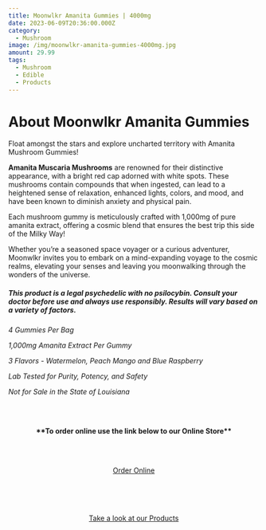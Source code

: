 ```yaml
---
title: Moonwlkr Amanita Gummies | 4000mg
date: 2023-06-09T20:36:00.000Z
category:
  - Mushroom
image: /img/moonwlkr-amanita-gummies-4000mg.jpg
amount: 29.99
tags:
  - Mushroom
  - Edible
  - Products
---
```

# **About Moonwlkr Amanita Gummies**

Float amongst the stars and explore uncharted territory with Amanita Mushroom Gummies!

**Amanita Muscaria Mushrooms** are renowned for their distinctive appearance, with a bright red cap adorned with white spots. These mushrooms contain compounds that when ingested, can lead to a heightened sense of relaxation, enhanced lights, colors, and mood, and have been known to diminish anxiety and physical pain.

Each mushroom gummy is meticulously crafted with 1,000mg of pure amanita extract, offering a cosmic blend that ensures the best trip this side of the Milky Way!

Whether you’re a seasoned space voyager or a curious adventurer, Moonwlkr invites you to embark on a mind-expanding voyage to the cosmic realms, elevating your senses and leaving you moonwalking through the wonders of the universe.

##### ***This product is a legal psychedelic with no psilocybin. Consult your doctor before use and always use responsibly. Results will vary based on a variety of factors.***

*4 Gummies Per Bag*

*1,000mg Amanita Extract Per Gummy*

*3 Flavors - Watermelon, Peach Mango and Blue Raspberry*

*Lab Tested for Purity, Potency, and Safety*

*Not for Sale in the State of Louisiana*

<br><br>

<Center>

**\*\*To order online use the link below to our Online Store\*\***

<br><br>

<Center><a class="link-view-more-products" target="_blank" href="https://capitalcbd.shop/shop-online/">Order Online</a></Center>

<br><br><br>

<Center><a class="link-view-more-products" target="_blank" href="https://capitalamericanshaman.com/products">Take a look at our Products</a></Center>

<br><br>
